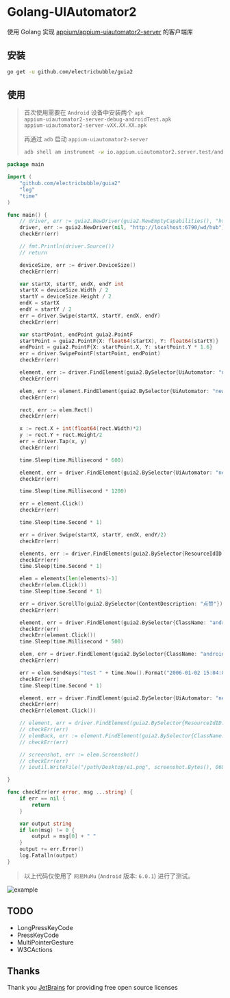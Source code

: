 # Golang-UIAutomator2

使用 Golang 实现 [appium/appium-uiautomator2-server](https://github.com/appium/appium-uiautomator2-server) 的客户端库

## 安装
```bash
go get -u github.com/electricbubble/guia2
```

## 使用

> 首次使用需要在 `Android` 设备中安装两个 `apk`  
> `appium-uiautomator2-server-debug-androidTest.apk`  
> `appium-uiautomator2-server-vXX.XX.XX.apk`
>  
> 再通过 `adb` 启动 `appium-uiautomator2-server`  
> ```bash
> adb shell am instrument -w io.appium.uiautomator2.server.test/androidx.test.runner.AndroidJUnitRunner
> ```

```go
package main

import (
	"github.com/electricbubble/guia2"
	"log"
	"time"
)

func main() {
	// driver, err := guia2.NewDriver(guia2.NewEmptyCapabilities(), "http://localhost:6790/wd/hub")
	driver, err := guia2.NewDriver(nil, "http://localhost:6790/wd/hub")
	checkErr(err)

	// fmt.Println(driver.Source())
	// return

	deviceSize, err := driver.DeviceSize()
	checkErr(err)

	var startX, startY, endX, endY int
	startX = deviceSize.Width / 2
	startY = deviceSize.Height / 2
	endX = startX
	endY = startY / 2
	err = driver.Swipe(startX, startY, endX, endY)
	checkErr(err)

	var startPoint, endPoint guia2.PointF
	startPoint = guia2.PointF{X: float64(startX), Y: float64(startY)}
	endPoint = guia2.PointF{X: startPoint.X, Y: startPoint.Y * 1.6}
	err = driver.SwipePointF(startPoint, endPoint)
	checkErr(err)

	element, err := driver.FindElement(guia2.BySelector{UiAutomator: "new UiSelector().className(\"android.view.ViewGroup\");"})
	checkErr(err)

	elem, err := element.FindElement(guia2.BySelector{UiAutomator: "new UiSelector().className(\"android.widget.LinearLayout\").index(6);"})
	checkErr(err)

	rect, err := elem.Rect()
	checkErr(err)

	x := rect.X + int(float64(rect.Width)*2)
	y := rect.Y + rect.Height/2
	err = driver.Tap(x, y)
	checkErr(err)

	time.Sleep(time.Millisecond * 600)

	element, err = driver.FindElement(guia2.BySelector{UiAutomator: "new UiSelector().text(\"科技\");"})
	checkErr(err)

	time.Sleep(time.Millisecond * 1200)

	err = element.Click()
	checkErr(err)

	time.Sleep(time.Second * 1)

	err = driver.Swipe(startX, startY, endX, endY/2)
	checkErr(err)

	elements, err := driver.FindElements(guia2.BySelector{ResourceIdID: "cn.xuexi.android:id/general_card_image_id"})
	checkErr(err)
	time.Sleep(time.Second * 1)

	elem = elements[len(elements)-1]
	checkErr(elem.Click())
	time.Sleep(time.Second * 1)

	err = driver.ScrollTo(guia2.BySelector{ContentDescription: "点赞"})
	checkErr(err)

	element, err = driver.FindElement(guia2.BySelector{ClassName: "android.widget.TextView"})
	checkErr(err)
	checkErr(element.Click())
	time.Sleep(time.Millisecond * 500)

	elem, err = driver.FindElement(guia2.BySelector{ClassName: "android.widget.EditText"})
	checkErr(err)

	err = elem.SendKeys("test " + time.Now().Format("2006-01-02 15:04:05"))
	checkErr(err)
	time.Sleep(time.Second * 1)

	element, err = driver.FindElement(guia2.BySelector{UiAutomator: "new UiSelector().text(\"取消\");"})
	checkErr(err)
	checkErr(element.Click())

	// element, err = driver.FindElement(guia2.BySelector{ResourceIdID: "cn.xuexi.android:id/TOP_LAYER_VIEW_ID"})
	// checkErr(err)
	// elemBack, err := element.FindElement(guia2.BySelector{ClassName: "android.widget.ImageView"})
	// checkErr(err)

	// screenshot, err := elem.Screenshot()
	// checkErr(err)
	// ioutil.WriteFile("/path/Desktop/e1.png", screenshot.Bytes(), 0600)

}

func checkErr(err error, msg ...string) {
	if err == nil {
		return
	}

	var output string
	if len(msg) != 0 {
		output = msg[0] + " "
	}
	output += err.Error()
	log.Fatalln(output)
}

```

> 以上代码仅使用了 `网易MuMu` (`Android` 版本: `6.0.1`) 进行了测试。


![example](https://raw.githubusercontent.com/electricbubble/ImageHosting/master/img/202008051855_guia2.gif)


## TODO

- LongPressKeyCode
- PressKeyCode
- MultiPointerGesture
- W3CActions

## Thanks

Thank you [JetBrains](https://www.jetbrains.com/?from=gwda) for providing free open source licenses

